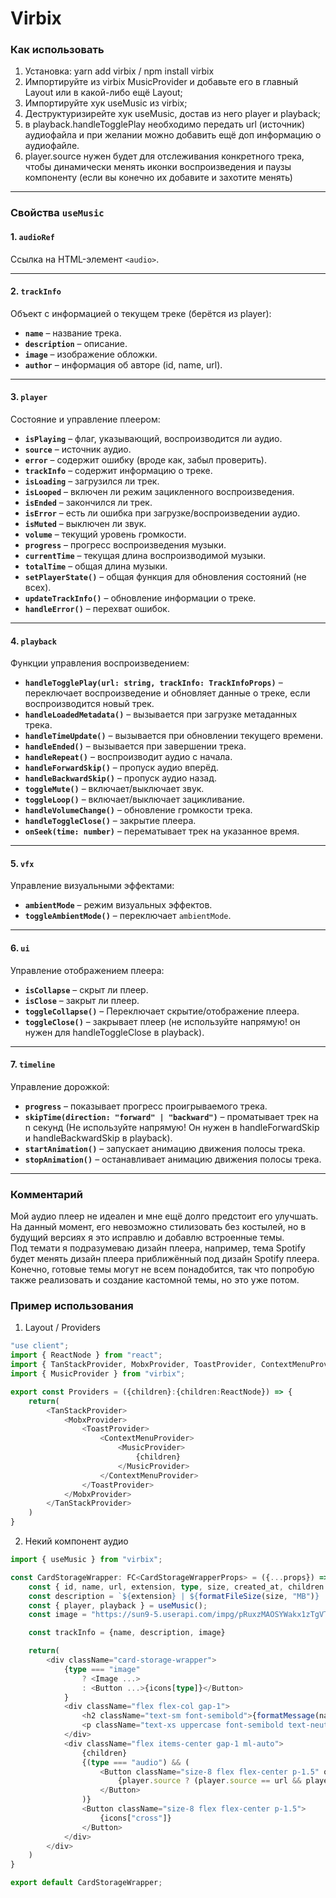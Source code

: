 # Virbix

### Как использовать

1. Установка: yarn add virbix / npm install virbix
2. Импортируйте из virbix MusicProvider и добавьте его в главный Layout или в какой-либо ещё Layout;
3. Импортируйте хук useMusic из virbix;
4. Деструктуризирейте хук useMusic, достав из него player и playback;
5. в playback.handleTogglePlay необходимо передать url (источник) аудиофайла и при желании можно добавить ещё доп информацию о аудиофайле.
6. player.source нужен будет для отслеживания конкретного трека, чтобы динамически менять иконки воспроизведения и паузы компоненту (если вы конечно их добавите и захотите менять)

---

### Свойства `useMusic`

#### 1. `audioRef`
Ссылка на HTML-элемент `<audio>`.

---

#### 2. `trackInfo`
Объект с информацией о текущем треке (берётся из player):
- **`name`** – название трека.
- **`description`** – описание.
- **`image`** – изображение обложки.
- **`author`** – информация об авторе (id, name, url).

---

#### 3. `player`

Состояние и управление плеером:
- **`isPlaying`** – флаг, указывающий, воспроизводится ли аудио.
- **`source`** – источник аудио.
- **`error`** – содержит ошибку (вроде как, забыл проверить).
- **`trackInfo`** – содержит информацию о треке.
- **`isLoading`** – загрузился ли трек.
- **`isLooped`** – включен ли режим зацикленного воспроизведения.
- **`isEnded`** – закончился ли трек.
- **`isError`** – есть ли ошибка при загрузке/воспроизведении аудио.
- **`isMuted`** – выключен ли звук.
- **`volume`** – текущий уровень громкости.
- **`progress`** – прогресс воспроизведения музыки.
- **`currentTime`** – текущая длина воспроизводимой музыки.
- **`totalTime`** – общая длина музыки.
- **`setPlayerState()`** – общая функция для обновления состояний (не всех).
- **`updateTrackInfo()`** – обновление информации о треке.
- **`handleError()`** – перехват ошибок.

---

#### 4. `playback`
Функции управления воспроизведением:
- **`handleTogglePlay(url: string, trackInfo: TrackInfoProps)`** – переключает воспроизведение и обновляет данные о треке, если воспроизводится новый трек.
- **`handleLoadedMetadata()`** – вызывается при загрузке метаданных трека.
- **`handleTimeUpdate()`** – вызывается при обновлении текущего времени.
- **`handleEnded()`** – вызывается при завершении трека.
- **`handleRepeat()`** – воспроизводит аудио с начала.
- **`handleForwardSkip()`** – пропуск аудио вперёд.
- **`handleBackwardSkip()`** – пропуск аудио назад.
- **`toggleMute()`** – включает/выключает звук.
- **`toggleLoop()`** – включает/выключает зацикливание.
- **`handleVolumeChange()`** – обновление громкости трека.
- **`handleToggleClose()`** – закрытие плеера.
- **`onSeek(time: number)`** – перематывает трек на указанное время.

---

#### 5. `vfx`
Управление визуальными эффектами:
- **`ambientMode`** – режим визуальных эффектов.
- **`toggleAmbientMode()`** – переключает `ambientMode`.

---

#### 6. `ui`
Управление отображением плеера:
- **`isCollapse`** – скрыт ли плеер.
- **`isClose`** – закрыт ли плеер.
- **`toggleCollapse()`** – Переключает скрытие/отображение плеера.
- **`toggleClose()`** – закрывает плеер (не используйте напрямую! он нужен для handleToggleClose в playback).

---

#### 7. `timeline`
Управление дорожкой:
- **`progress`** – показывает прогресс проигрываемого трека.
- **`skipTime(direction: "forward" | "backward")`** – проматывает трек на n секунд (Не используйте напрямую! Он нужен в handleForwardSkip и handleBackwardSkip в playback).
- **`startAnimation()`** – запускает анимацию движения полосы трека.
- **`stopAnimation()`** – останавливает анимацию движения полосы трека.

---

### Комментарий

Мой аудио плеер не идеален и мне ещё долго предстоит его улучшать. </br>
На данный момент, его невозможно стилизовать без костылей, но в будущий версиях я это исправлю и добавлю встроенные темы. </br>
Под темати я подразумеваю дизайн плеера, например, тема Spotify будет менять дизайн плеера приближённый под дизайн Spotify плеера. </br>
Конечно, готовые темы могут не всем понадобится, так что попробую также реализовать и создание кастомной темы, но это уже потом.

### Пример использования

1. Layout / Providers

```ts
"use client";
import { ReactNode } from "react";
import { TanStackProvider, MobxProvider, ToastProvider, ContextMenuProvider } from "./";
import { MusicProvider } from "virbix";

export const Providers = ({children}:{children:ReactNode}) => {
    return(
        <TanStackProvider>
            <MobxProvider>
                <ToastProvider>
                    <ContextMenuProvider>
                        <MusicProvider>
                            {children}
                        </MusicProvider>
                    </ContextMenuProvider>
                </ToastProvider>
            </MobxProvider>
        </TanStackProvider>
    )
}
```

2. Некий компонент аудио
```ts
import { useMusic } from "virbix";

const CardStorageWrapper: FC<CardStorageWrapperProps> = ({...props}) => {
    const { id, name, url, extension, type, size, created_at, children } = props;
    const description = `${extension} | ${formatFileSize(size, "MB")} | ${timestampFormat(created_at, "Year.Month.Day", false)}`;
    const { player, playback } = useMusic();
    const image = "https://sun9-5.userapi.com/impg/pRuxzMAOSYWakx1zTgVTxNXlyCY3DESC4C8DiA/nKZGT1tLSk4.jpg?size=811x811&quality=95&sign=1192e6e644a427cde6c8e89c55d29169&type=album";

    const trackInfo = {name, description, image}

    return(
        <div className="card-storage-wrapper">
            {type === "image"
                ? <Image ...>
                : <Button ...>{icons[type]}</Button>
            }
            <div className="flex flex-col gap-1">
                <h2 className="text-sm font-semibold">{formatMessage(name,18)}</h2>
                <p className="text-xs uppercase font-semibold text-neutral-400">{description}</p>
            </div>
            <div className="flex items-center gap-1 ml-auto">
                {children}
                {(type === "audio") && (
                    <Button className="size-8 flex flex-center p-1.5" onClick={() => playback.handleTogglePlay(url, trackInfo)}>
                        {player.source ? (player.source == url && player.isPlaying ? icons["stop"] : icons["play"]) : icons["play"]}
                    </Button>
                )}
                <Button className="size-8 flex flex-center p-1.5">
                    {icons["cross"]}
                </Button>
            </div>
        </div>
    )
}

export default CardStorageWrapper;
```
